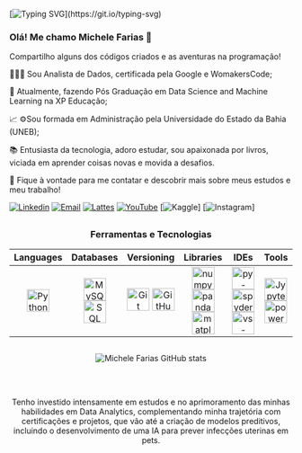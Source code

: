 
[![Typing SVG](https://readme-typing-svg.herokuapp.com?font=Fira+Code&weight=100&size=30&pause=1000&color=AE82CF&center=true&vCenter=true&random=false&width=1000&lines=Hello%2C+world!)](https://git.io/typing-svg)

### Olá! Me chamo Michele Farias 👋

 Compartilho alguns dos códigos criados e as aventuras na programação!

👩🏻‍💻 Sou Analista de Dados, certificada pela Google e WomakersCode;

🌱 Atualmente, fazendo Pós Graduação em Data Science and Machine Learning na XP Educação;

📈 ⚙️Sou formada em Administração pela Universidade do Estado da Bahia (UNEB);

📚 Entusiasta da tecnologia, adoro estudar, sou apaixonada por livros, viciada em aprender coisas novas e movida a desafios.

💬 Fique à vontade para me contatar e descobrir mais sobre meus estudos e meu trabalho!




[![Linkedin](https://img.shields.io/badge/LinkedIn-0077B5?style=for-the-badge&logo=linkedin&logoColor=white)](https://www.linkedin.com/in/fariasmichele)
[![Email](https://img.shields.io/badge/Gmail-D14836?style=for-the-badge&logo=gmail&logoColor=white)](chellfarias27@gmail.com)
[![Lattes](https://img.shields.io/badge/Lattes-20BEFF?style=for-the-badge&logo=lattes&logoColor=black)]( https://lattes.cnpq.br/1898584001912141)
[![YouTube](https://img.shields.io/badge/YouTube-FF0000?style=for-the-badge&logo=youtube&logoColor=white)](https://www.youtube.com/@MicheleFarias15)
[![Kaggle](https://img.shields.io/badge/Kaggle-20BEFF?style=for-the-badge&logo=Kaggle&logoColor=white)]
[![Instagram](https://img.shields.io/badge/Instagram-E4405F?style=for-the-badge&logo=instagram&logoColor=white)]

##

<div align = "center">
   <h3>Ferramentas e Tecnologias</h3>

  | **Languages**                                                                                                       | **Databases**                                                                                                                      | **Versioning**                                                                                                               | **Libraries**                                                                                                                                                         | **IDEs**                                                                                                                                                             | **Tools**                                                                                             |
|:-------------------------------------------------------------------------------------------------------------------:|:----------------------------------------------------------------------------------------------------------------------------------:|:----------------------------------------------------------------------------------------------------------------------------:|:-------------------------------------------------------------------------------------------------------------------------------------------------------------------:|:-------------------------------------------------------------------------------------------------------------------------------------------------------------------:|:----------------------------------------------------------------------------------------------------:|
| <img alt="Python" width="40" height="40" src="https://cdn.jsdelivr.net/gh/devicons/devicon/icons/python/python-original.svg" /> | <img alt="MySQL" width="40" height="40" src="https://cdn.jsdelivr.net/gh/devicons/devicon/icons/mysql/mysql-original.svg" /> <img alt="SQL Server" width="40" height="40" src="https://cdn.jsdelivr.net/gh/devicons/devicon/icons/microsoftsqlserver/microsoftsqlserver-plain.svg" />| <img alt="Git" width="40" src="https://cdn.jsdelivr.net/gh/devicons/devicon@latest/icons/git/git-original.svg" /> <img alt="GitHub" width="40" src="https://cdn.jsdelivr.net/gh/devicons/devicon@latest/icons/github/github-original.svg" /> | <img alt="numpy" width="40" height="40" src="https://cdn.jsdelivr.net/gh/devicons/devicon@latest/icons/numpy/numpy-original.svg" /> <img alt="pandas" width="40" height="40" src="https://cdn.jsdelivr.net/gh/devicons/devicon@latest/icons/pandas/pandas-original.svg" /> <img alt="matplotlib" width="40" height="40" src="https://cdn.jsdelivr.net/gh/devicons/devicon@latest/icons/matplotlib/matplotlib-original.svg" />  | <img alt="py-charm" width="40" height="40" src="https://cdn.jsdelivr.net/gh/devicons/devicon@latest/icons/pycharm/pycharm-original.svg" /> <img alt="spyder" width="40" height="40" src="https://cdn.jsdelivr.net/gh/devicons/devicon@latest/icons/spyder/spyder-original.svg" /> <img alt="vs-code" width="40" height="40" src="https://cdn.jsdelivr.net/gh/devicons/devicon@latest/icons/vscode/vscode-original.svg" /> | <img alt="Jypyter" width="40" height="40" src="https://cdn.jsdelivr.net/gh/devicons/devicon@latest/icons/jupyter/jupyter-original.svg" /> <img alt="power-bi" width="40" height="40" src="https://github.com/microsoft/PowerBI-Icons/blob/main/SVG/Power-BI.svg" /> |


##
<div align = "center">

   ![Michele Farias GitHub stats](https://github-readme-stats.vercel.app/api?username=MicheleFarias&show_icons=true&theme=radical)
</div><br/>

##
Tenho investido intensamente em estudos e no aprimoramento das minhas habilidades em Data Analytics, complementando minha trajetória com certificações e projetos, que vão até a criação de modelos preditivos, incluindo o desenvolvimento de uma IA para prever infecções uterinas em pets.

	
